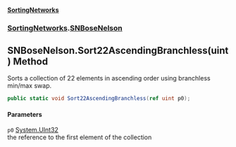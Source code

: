 #### [SortingNetworks](./index.md 'index')
### [SortingNetworks](./SortingNetworks.md 'SortingNetworks').[SNBoseNelson](./SortingNetworks-SNBoseNelson.md 'SortingNetworks.SNBoseNelson')
## SNBoseNelson.Sort22AscendingBranchless(uint) Method
Sorts a collection of 22 elements in ascending order using branchless min/max swap.  
```csharp
public static void Sort22AscendingBranchless(ref uint p0);
```
#### Parameters
<a name='SortingNetworks-SNBoseNelson-Sort22AscendingBranchless(uint)-p0'></a>
`p0` [System.UInt32](https://docs.microsoft.com/en-us/dotnet/api/System.UInt32 'System.UInt32')  
the reference to the first element of the collection  
  

